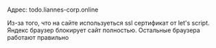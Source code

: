 ###
Адрес: todo.liannes-corp.online 

Из-за того, что на сайте используеться ssl сертификат от let's script. 
Яндекс браузер блокирует сайт полностью. Остальные браузера работают правильно
###
